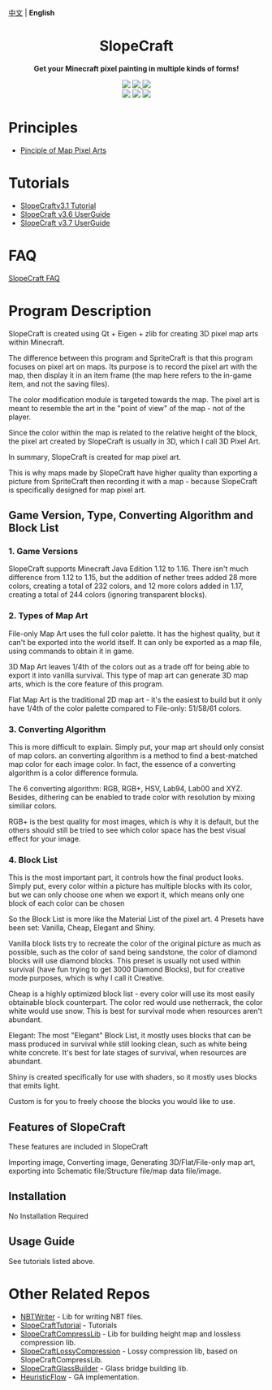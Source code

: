 [中文](README.md) | **English** <!-- lang -->

<h1 align="center">SlopeCraft</h1>

<p align="center">
  <b>Get your Minecraft pixel painting in multiple kinds of forms!</b>
</p>

<p align="center">
    <img src="https://img.shields.io/badge/Minecraft-1.12~1.19-green?style=for-the-badge" />
    <a href="LICENSE">
        <img src="https://img.shields.io/badge/License-GPL--3.0-important?style=for-the-badge" />
    </a>
    <a href="https://github.com/SlopeCraft/Slopecraft/releases/latest">
        <img src="https://img.shields.io/github/v/release/SlopeCraft/SlopeCraft?style=for-the-badge" />
    </a>
    <br />
    <img src="https://img.shields.io/badge/C%2B%2B-17-blue?style=for-the-badge" />
    <img src="https://img.shields.io/badge/Qt-v6.1.0-brightgreen?style=for-the-badge" />
    <img src="https://img.shields.io/badge/Eigen-v3.4.0-yellowgreen?style=for-the-badge" />
</p>

# Principles

* [Pinciple of Map Pixel Arts](https://github.com/ToKiNoBug/SlopeCraftTutorial/blob/main/en_US/BasicPrinciple/README.md)

# Tutorials

* [SlopeCraftv3.1 Tutorial](https://github.com/ToKiNoBug/SlopeCraftTutorial/tree/v3.7/en_US/v3.1)
* [SlopeCraft v3.6 UserGuide](https://github.com/ToKiNoBug/SlopeCraftTutorial/blob/v3.6/en/v3.6/v3.6Tutorial.tex)
* [SlopeCraft v3.7 UserGuide](https://github.com/ToKiNoBug/SlopeCraftTutorial/blob/v3.7/zh_CN/v3.7/v3.7教程.tex)

# FAQ

[SlopeCraft FAQ](./docs/FAQ_EN.md)

# Program Description

SlopeCraft is created using Qt + Eigen + zlib for creating 3D pixel map arts within Minecraft.

The difference between this program and SpriteCraft is that this program focuses on pixel art on maps. Its purpose is to record the pixel art with the map, then display it in an item frame (the map here refers to the in-game item, and not the saving files).

The color modification module is targeted towards the map. The pixel art is meant to resemble the art in the "point of view" of the map - not of the player.

Since the color within the map is related to the relative height of the block, the pixel art created by SlopeCraft is usually in 3D, which I call 3D Pixel Art.

In summary, SlopeCraft is created for map pixel art.

This is why maps made by SlopeCraft have higher quality than exporting a picture from SpriteCraft then recording it with a map - because SlopeCraft is specifically designed for map pixel art.

## Game Version, Type, Converting Algorithm and Block List

### 1. Game Versions

SlopeCraft supports Minecraft Java Edition 1.12 to 1.16. There isn't much difference from 1.12 to 1.15, but the addition of nether trees added 28 more colors, creating a total of 232 colors, and 12 more colors added in 1.17, creating a total of 244 colors (ignoring transparent blocks).

### 2. Types of Map Art

File-only Map Art uses the full color palette. It has the highest quality, but it can't be exported into the world itself. It can only be exported as a map file, using commands to obtain it in game.

3D Map Art leaves 1/4th of the colors out as a trade off for being able to export it into vanilla survival. This type of map art can generate 3D map arts, which is the core feature of this program.

Flat Map Art is the traditional 2D map art - it's the easiest to build but it only have 1/4th of the color palette compared to File-only: 51/58/61 colors.

### 3. Converting Algorithm

This is more difficult to explain. Simply put, your map art should only consist of map colors. an converting algorithm is a method to find a best-matched map color for each image color. In fact, the essence of a converting algorithm is a color difference formula.

The 6 converting algorithm: RGB, RGB+, HSV, Lab94, Lab00 and XYZ. Besides, dithering can be enabled to trade color with resolution by mixing similiar colors.

RGB+ is the best quality for most images, which is why it is default, but the others should still be tried to see which color space has the best visual effect for your image.

### 4. Block List

This is the most important part, it controls how the final product looks. Simply put, every color within a picture has multiple blocks with its color, but we can only choose one when we export it, which means only one block of each color can be chosen

So the Block List is more like the Material List of the pixel art. 4 Presets have been set: Vanilla, Cheap, Elegant and Shiny.

Vanilla block lists try to recreate the color of the original picture as much as possible, such as the color of sand being sandstone, the color of diamond blocks will use diamond blocks. This preset is usually not used within survival (have fun trying to get 3000 Diamond Blocks), but for creative mode purposes, which is why I call it Creative.

Cheap is a highly optimized block list - every color will use its most easily obtainable block counterpart. The color red would use netherrack, the color white would use snow. This is best for survival mode when resources aren't abundant.

Elegant: The most "Elegant" Block List, it mostly uses blocks that can be mass produced in survival while still looking clean, such as white being white concrete. It's best for late stages of survival, when resources are abundant.

Shiny is created specifically for use with shaders, so it mostly uses blocks that emits light.

Custom is for you to freely choose the blocks you would like to use.

## Features of SlopeCraft

These features are included in SlopeCraft

Importing image, Converting image, Generating 3D/Flat/File-only map art, exporting into Schematic file/Structure file/map data file/image.

## Installation

No Installation Required

## Usage Guide

See tutorials listed above.

# Other Related Repos

* [NBTWriter](https://github.com/ToKiNoBug/NBTWriter-of-Toki) - Lib for writing NBT files.
* [SlopeCraftTutorial](https://github.com/ToKiNoBug/SlopeCraftTutorial) - Tutorials
* [SlopeCraftCompressLib](https://github.com/ToKiNoBug/SlopeCraftCompressLib) - Lib for building height map and lossless compression lib.
* [SlopeCraftLossyCompression](https://github.com/ToKiNoBug/SlopeCraftLossyCompression) - Lossy compression lib, based on SlopeCraftCompressLib.
* [SlopeCraftGlassBuilder](https://github.com/ToKiNoBug/SlopeCraftGlassBuilder) - Glass bridge building lib.
* [HeuristicFlow](https://github.com/TokiNoBug/HeuristicFlow) - GA implementation.
